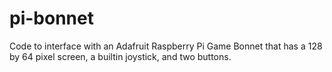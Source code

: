 # pi-bonnet
Code to interface with an Adafruit Raspberry Pi Game Bonnet that has a 128 by 64 pixel screen, a builtin joystick, and two buttons.
